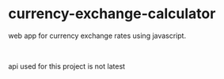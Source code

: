 # currency-exchange-calculator
<p>web app for currency exchange rates using javascript.</p>
<br/>
<p>api used for this project is not latest</p>
